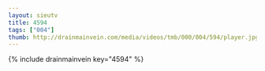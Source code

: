 ```yaml
--- 
layout: sieutv
title: 4594
tags: ["004"]
thumb: http://drainmainvein.com/media/videos/tmb/000/004/594/player.jpg
---
```

{% include drainmainvein key="4594" %} 
